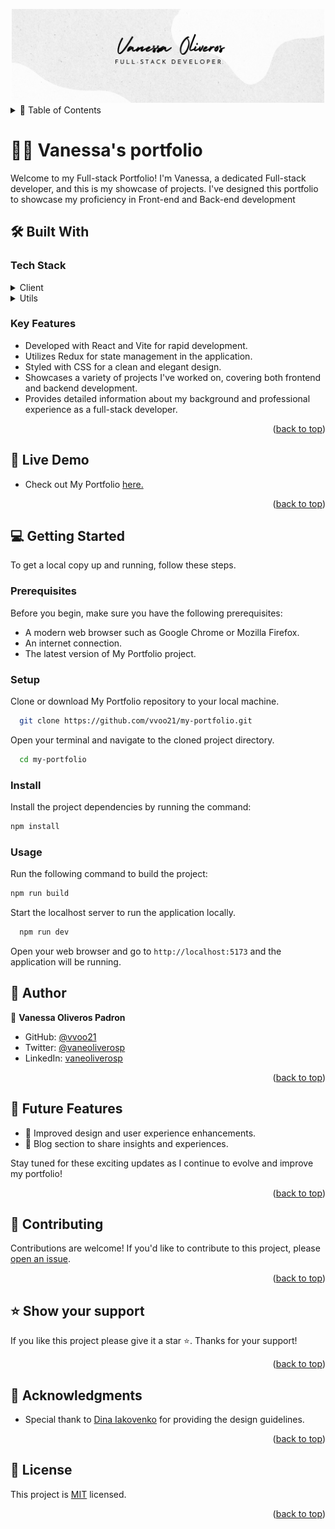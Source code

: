 <a name="readme-top"></a>

<div align="center">
  <img src="./src/assets/logo.png" alt="logo" width="500"  height="auto" />
  <br/>
</div>

<details>
<summary> 📗 Table of Contents</summary>

- [📖 About the Project](#about-project)
  - [🛠 Built With](#built-with)
    - [Tech Stack](#tech-stack)
    - [Key Features](#key-features)
  - [🚀 Link to Live Demo](#live)
- [💻 Getting Started](#getting-started)
  - [Setup](#setup)
  - [Prerequisites](#prerequisites)
  - [Install](#install)
  - [Usage](#usage)
- [👤 Author](#author)
- [🔭 Future Features](#future-features)
- [🤝 Contributing](#contributing)
- [⭐️ Show your support](#support)
- [🙏 Acknowledgements](#acknowledgements)
- [📝 License](#license)
</details>

# 👩‍💻 Vanessa's portfolio <a name="about-project"></a>

Welcome to my Full-stack Portfolio! I'm Vanessa, a dedicated Full-stack developer, and this is my showcase of projects. I've designed this portfolio to showcase my proficiency in Front-end and Back-end development

## 🛠 Built With <a name="built-with"></a>

### Tech Stack <a name="tech-stack"></a>

<details>
  <summary>Client</summary>
  <ul>
    <li>Library: <a href="https://react.dev/">React</a></li>
    <li>State management: <a href="https://redux.js.org/">Redux</a></li>
    <li>Styling: CSS</li>
  </ul>
</details>

<details>
  <summary>Utils</summary>
  <ul>
    <li>Testing Framework: <a href="https://jestjs.io/">Jest</a></li>
    <li>Package Manager: Node Package Manager(npm)</li>
  </ul>
</details>

### Key Features <a name="key-features"></a>

- Developed with React and Vite for rapid development.
- Utilizes Redux for state management in the application.
- Styled with CSS for a clean and elegant design.
- Showcases a variety of projects I've worked on, covering both frontend and backend development.
- Provides detailed information about my background and professional experience as a full-stack developer.

<p align="right">(<a href="#readme-top">back to top</a>)</p>

## 🚀 Live Demo<a name="live"></a>

- Check out My Portfolio [here.]()

<p align="right">(<a href="#readme-top">back to top</a>)</p>

## 💻 Getting Started <a name="getting-started"></a>

To get a local copy up and running, follow these steps.

### Prerequisites

Before you begin, make sure you have the following prerequisites:
- A modern web browser such as Google Chrome or Mozilla Firefox.
- An internet connection.
- The latest version of My Portfolio project.

### Setup

Clone or download My Portfolio repository to your local machine.
```sh
  git clone https://github.com/vvoo21/my-portfolio.git
```
Open your terminal and navigate to the cloned project directory.
```sh
  cd my-portfolio
```

### Install

Install the project dependencies by running the command:
```sh
npm install
```

### Usage
Run the following command to build the project:
```sh
npm run build
```

Start the localhost server to run the application locally.
```sh
  npm run dev
```
Open your web browser and go to `http://localhost:5173` and the application will be running.

## 👤 Author <a name="author"></a>

👤 **Vanessa Oliveros Padron**

- GitHub: [@vvoo21](https://github.com/vvoo21)
- Twitter: [@vaneoliverosp](https://twitter.com/vaneoliverosp)
- LinkedIn: [vaneoliverosp](https://www.linkedin.com/in/vaneoliverosp/)

<p align="right">(<a href="#readme-top">back to top</a>)</p>

## 🔭 Future Features <a name="future-features"></a>

- 🎨 Improved design and user experience enhancements.
- 📝 Blog section to share insights and experiences.

Stay tuned for these exciting updates as I continue to evolve and improve my portfolio!

<p align="right">(<a href="#readme-top">back to top</a>)</p>

## 🤝 Contributing <a name="contributing"></a>

Contributions are welcome! If you'd like to contribute to this project, please [open an issue](https://github.com/vvoo21/my-portfolio/issues).

<p align="right">(<a href="#readme-top">back to top</a>)</p>

## ⭐️ Show your support <a name="support"></a>

If you like this project please give it a star ⭐️. Thanks for your support!

<p align="right">(<a href="#readme-top">back to top</a>)</p>

## 🙏 Acknowledgments <a name="acknowledgements"></a>
- Special thank to [Dina Iakovenko](https://www.behance.net/gallery/162243505/Portfolio-website-forfront-end-developer?tracking_source=search_projects|developer+portfolio) for providing the design guidelines.

<p align="right">(<a href="#readme-top">back to top</a>)</p>

## 📝 License <a name="license"></a>

This project is [MIT](./LICENSE) licensed.

<p align="right">(<a href="#readme-top">back to top</a>)</p>
